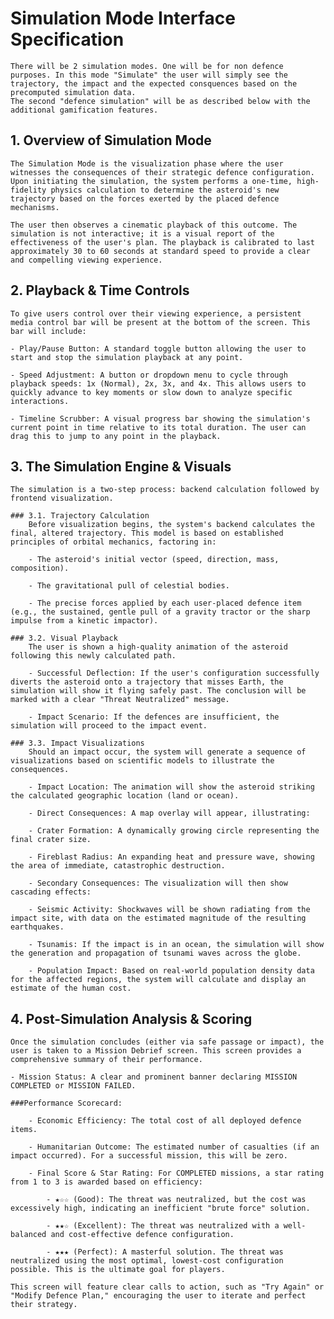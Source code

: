 # Simulation Mode Interface Specification
    There will be 2 simulation modes. One will be for non defence purposes. In this mode "Simulate" the user will simply see the trajectory, the impact and the expected consquences based on the precomputed simulation data. 
    The second "defence simulation" will be as described below with the additional gamification features. 

## 1. Overview of Simulation Mode
    The Simulation Mode is the visualization phase where the user witnesses the consequences of their strategic defence configuration. Upon initiating the simulation, the system performs a one-time, high-fidelity physics calculation to determine the asteroid's new trajectory based on the forces exerted by the placed defence mechanisms.

    The user then observes a cinematic playback of this outcome. The simulation is not interactive; it is a visual report of the effectiveness of the user's plan. The playback is calibrated to last approximately 30 to 60 seconds at standard speed to provide a clear and compelling viewing experience.

## 2. Playback & Time Controls
    To give users control over their viewing experience, a persistent media control bar will be present at the bottom of the screen. This bar will include:

    - Play/Pause Button: A standard toggle button allowing the user to start and stop the simulation playback at any point.

    - Speed Adjustment: A button or dropdown menu to cycle through playback speeds: 1x (Normal), 2x, 3x, and 4x. This allows users to quickly advance to key moments or slow down to analyze specific interactions.

    - Timeline Scrubber: A visual progress bar showing the simulation's current point in time relative to its total duration. The user can drag this to jump to any point in the playback.

## 3. The Simulation Engine & Visuals
    The simulation is a two-step process: backend calculation followed by frontend visualization.

    ### 3.1. Trajectory Calculation
        Before visualization begins, the system's backend calculates the final, altered trajectory. This model is based on established principles of orbital mechanics, factoring in:

        - The asteroid's initial vector (speed, direction, mass, composition).

        - The gravitational pull of celestial bodies.

        - The precise forces applied by each user-placed defence item (e.g., the sustained, gentle pull of a gravity tractor or the sharp impulse from a kinetic impactor).

    ### 3.2. Visual Playback
        The user is shown a high-quality animation of the asteroid following this newly calculated path.

        - Successful Deflection: If the user's configuration successfully diverts the asteroid onto a trajectory that misses Earth, the simulation will show it flying safely past. The conclusion will be marked with a clear "Threat Neutralized" message.

        - Impact Scenario: If the defences are insufficient, the simulation will proceed to the impact event.

    ### 3.3. Impact Visualizations
        Should an impact occur, the system will generate a sequence of visualizations based on scientific models to illustrate the consequences.

        - Impact Location: The animation will show the asteroid striking the calculated geographic location (land or ocean).

        - Direct Consequences: A map overlay will appear, illustrating:

        - Crater Formation: A dynamically growing circle representing the final crater size.

        - Fireblast Radius: An expanding heat and pressure wave, showing the area of immediate, catastrophic destruction.

        - Secondary Consequences: The visualization will then show cascading effects:

        - Seismic Activity: Shockwaves will be shown radiating from the impact site, with data on the estimated magnitude of the resulting earthquakes.

        - Tsunamis: If the impact is in an ocean, the simulation will show the generation and propagation of tsunami waves across the globe.

        - Population Impact: Based on real-world population density data for the affected regions, the system will calculate and display an estimate of the human cost.

## 4. Post-Simulation Analysis & Scoring
    Once the simulation concludes (either via safe passage or impact), the user is taken to a Mission Debrief screen. This screen provides a comprehensive summary of their performance.

    - Mission Status: A clear and prominent banner declaring MISSION COMPLETED or MISSION FAILED.

    ###Performance Scorecard:

        - Economic Efficiency: The total cost of all deployed defence items.

        - Humanitarian Outcome: The estimated number of casualties (if an impact occurred). For a successful mission, this will be zero.

        - Final Score & Star Rating: For COMPLETED missions, a star rating from 1 to 3 is awarded based on efficiency:

            - ★☆☆ (Good): The threat was neutralized, but the cost was excessively high, indicating an inefficient "brute force" solution.

            - ★★☆ (Excellent): The threat was neutralized with a well-balanced and cost-effective defence configuration.

            - ★★★ (Perfect): A masterful solution. The threat was neutralized using the most optimal, lowest-cost configuration possible. This is the ultimate goal for players.

    This screen will feature clear calls to action, such as "Try Again" or "Modify Defence Plan," encouraging the user to iterate and perfect their strategy.